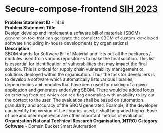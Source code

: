 # Secure-compose-frontend <a href="https://www.linkedin.com/in/janvi-choudhary-68a199225/" target="blank">SIH 2023 </a>
**Problem Statement ID** - 1449 <br>
**Problem Statement Title** <br>
Design, develop and implement a software bill of materials (SBOM) generation tool that can generate the complete SBOM of custom-developed software (including in-house developments by organisations)<br>
**Description**	<br>
SBOM stands for Software Bill of Material and lists out all the packages / modules used from various repositories to make the final solution. This list is essential for identification of vulnerabilities that may impact the final solution. This is critical for supply chain vulnerability management of solutions deployed within the organisation. Thus the task for developers is to develop a software which automatically lists various libraries, dependencies and modules that have been used for making of a given application and generates underlying SBOM. There would be added focus on creating features which can red flag anomalies with an ability to lay out the context to the user. The evaluation shall be based on automation, granularity and accuracy of the SBOM generated. Example, if the developer can identify the version of the libraries used, it shall be graded higher. Ease of use and user experience are other important metrics of evaluation.
**Organization	National Technical Research Organisation,(NTRO)**
**Category	Software** - Domain Bucket	Smart Automation
